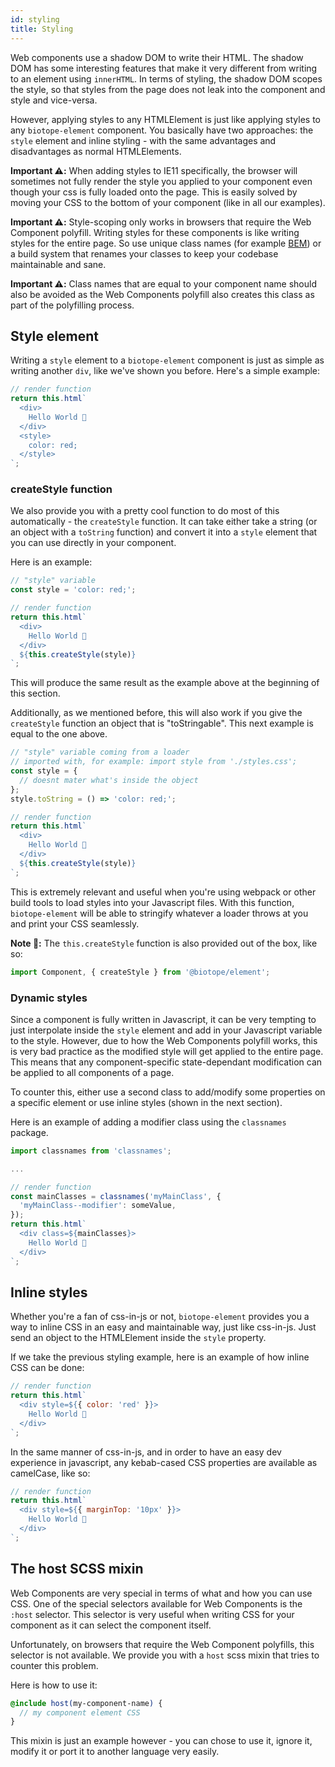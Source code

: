 ```yaml
---
id: styling
title: Styling
---
```


Web components use a shadow DOM to write their HTML. The shadow DOM has some interesting features
that make it very different from writing to an element using `innerHTML`. In terms of styling, the
shadow DOM scopes the style, so that styles from the page does not leak into the component and style
and vice-versa.

However, applying styles to any HTMLElement is just like applying styles to any `biotope-element`
component. You basically have two approaches: the `style` element and inline styling - with the same
advantages and disadvantages as normal HTMLElements.

__Important ⚠️:__ When adding styles to IE11 specifically, the browser will sometimes not fully
render the style you applied to your component even though your css is fully loaded onto the page.
This is easily solved by moving your CSS to the bottom of your component (like in all our examples).

__Important ⚠️:__ Style-scoping only works in browsers that require the Web Component polyfill.
Writing styles for these components is like writing styles for the entire page. So use unique class
names (for example [BEM](http://getbem.com)) or a build system that renames your classes to keep
your codebase maintainable and sane.

__Important ⚠️:__ Class names that are equal to your component name should also be avoided as the
Web Components polyfill also creates this class as part of the polyfilling process.

## Style element
Writing a `style` element to a `biotope-element` component is just as simple as writing another
`div`, like we've shown you before. Here's a simple example:

```javascript
// render function
return this.html`
  <div>
    Hello World 🐤
  </div>
  <style>
    color: red;
  </style>
`;
```

### createStyle function
We also provide you with a pretty cool function to do most of this automatically - the `createStyle`
function. It can take either take a string (or an object with a `toString` function) and convert it
into a `style` element that you can use directly in your component.

Here is an example:

```javascript
// "style" variable
const style = 'color: red;';

// render function
return this.html`
  <div>
    Hello World 🐤
  </div>
  ${this.createStyle(style)}
`;
```

This will produce the same result as the example above at the beginning of this section.

Additionally, as we mentioned before, this will also work if you give the `createStyle` function an
object that is "toStringable". This next example is equal to the one above.

```javascript
// "style" variable coming from a loader
// imported with, for example: import style from './styles.css';
const style = {
  // doesnt mater what's inside the object
};
style.toString = () => 'color: red;';

// render function
return this.html`
  <div>
    Hello World 🐤
  </div>
  ${this.createStyle(style)}
`;
```

This is extremely relevant and useful when you're using webpack or other build tools to load styles
into your Javascript files. With this function, `biotope-element` will be able to stringify whatever
a loader throws at you and print your CSS seamlessly.

__Note 📝:__ The `this.createStyle` function is also provided out of the box, like so:
```javascript
import Component, { createStyle } from '@biotope/element';
```

### Dynamic styles
Since a component is fully written in Javascript, it can be very tempting to just interpolate inside
the `style` element and add in your Javascript variable to the style. However, due to how the Web
Components polyfill works, this is very bad practice as the modified style will get applied to the
entire page. This means that any component-specific state-dependant modification can be applied to
all components of a page.

To counter this, either use a second class to add/modify some properties on a specific element or
use inline styles (shown in the next section).

Here is an example of adding a modifier class using the `classnames` package.

```javascript
import classnames from 'classnames';

...

// render function
const mainClasses = classnames('myMainClass', {
  'myMainClass--modifier': someValue,
});
return this.html`
  <div class=${mainClasses}>
    Hello World 🐤
  </div>
`;
```

## Inline styles
Whether you're a fan of css-in-js or not, `biotope-element` provides you a way to inline CSS in an
easy and maintainable way, just like css-in-js. Just send an object to the HTMLElement inside the
`style` property.

If we take the previous styling example, here is an example of how inline CSS can be done:

```javascript
// render function
return this.html`
  <div style=${{ color: 'red' }}>
    Hello World 🐤
  </div>
`;
```

In the same manner of css-in-js, and in order to have an easy dev experience in javascript, any
kebab-cased CSS properties are available as camelCase, like so:

```javascript
// render function
return this.html`
  <div style=${{ marginTop: '10px' }}>
    Hello World 🐤
  </div>
`;
```

## The host SCSS mixin
Web Components are very special in terms of what and how you can use CSS. One of the special
selectors available for Web Components is the `:host` selector. This selector is very useful when
writing CSS for your component as it can select the component itself.

Unfortunately, on browsers that require the Web Component polyfills, this selector is not available.
We provide you with a `host` scss mixin that tries to counter this problem.

Here is how to use it:

```scss
@include host(my-component-name) {
  // my component element CSS
}
```

This mixin is just an example however - you can chose to use it, ignore it, modify it or port it to
another language very easily.
